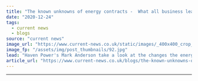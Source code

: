 ```yaml
---
title: "The known unknowns of energy contracts -  What all business leaders should be aware of"
date: "2020-12-24"
tags: 
  - current news
  - blogs
source: "current news"
image_url: "https://www.current-news.co.uk/static/images/_400x400_crop_center-center/Haven-Power-credit-ShutterstockHaven-Power.jpg"
image_fp: "/assets/img/post_thumbnails/92.jpg"
lead: "Haven Power's Mark Anderson take a look at the changes the energy sector can expect in terms of third-party costs, Renewable Obligation mutualisation, and more."
article_url: "https://www.current-news.co.uk/blogs/the-known-unknowns-of-energy-contracts-what-all-business-leaders-should-be-aware-of?utm_source=rss-feeds&utm_medium=rss&utm_campaign=rss"
---
```


---
